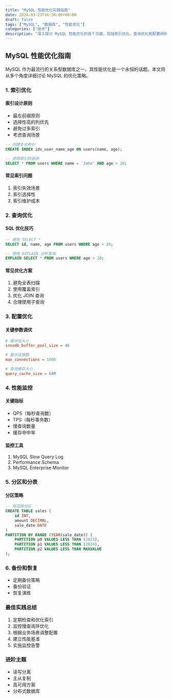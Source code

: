 ```yaml
---
title: "MySQL 性能优化实践指南"
date: 2024-03-23T16:30:00+08:00
draft: false
tags: ["MySQL", "数据库", "性能优化"]
categories: ["技术"]
description: "深入探讨 MySQL 性能优化的各个方面，包括索引优化、查询优化和配置调优"
---
```


## MySQL 性能优化指南

MySQL 作为最流行的关系型数据库之一，其性能优化是一个永恒的话题。本文将从多个角度详细讨论 MySQL 的优化策略。

### 1. 索引优化

#### 索引设计原则
- 最左前缀原则
- 选择性高的列优先
- 避免过多索引
- 考虑查询场景

```sql
-- 创建复合索引
CREATE INDEX idx_user_name_age ON users(name, age);

-- 使用索引的查询
SELECT * FROM users WHERE name = 'John' AND age > 20;
```

#### 常见索引问题
1. 索引失效场景
2. 索引选择性
3. 索引维护成本

### 2. 查询优化

#### SQL 优化技巧
```sql
-- 避免 SELECT *
SELECT id, name, age FROM users WHERE age > 20;

-- 使用 EXPLAIN 分析查询
EXPLAIN SELECT * FROM users WHERE age > 20;
```

#### 常见优化方案
1. 避免全表扫描
2. 使用覆盖索引
3. 优化 JOIN 查询
4. 合理使用子查询

### 3. 配置优化

#### 关键参数调优
```ini
# 缓冲池大小
innodb_buffer_pool_size = 4G

# 最大连接数
max_connections = 1000

# 查询缓存大小
query_cache_size = 64M
```

### 4. 性能监控

#### 关键指标
- QPS（每秒查询数）
- TPS（每秒事务数）
- 慢查询数量
- 缓存命中率

#### 监控工具
1. MySQL Slow Query Log
2. Performance Schema
3. MySQL Enterprise Monitor

### 5. 分区和分表

#### 分区策略
```sql
-- 按范围分区
CREATE TABLE sales (
    id INT,
    amount DECIMAL,
    sale_date DATE
)
PARTITION BY RANGE (YEAR(sale_date)) (
    PARTITION p0 VALUES LESS THAN (2023),
    PARTITION p1 VALUES LESS THAN (2024),
    PARTITION p2 VALUES LESS THAN MAXVALUE
);
```

### 6. 备份和恢复

- 定期备份策略
- 备份验证
- 恢复演练

### 最佳实践总结

1. 定期检查和优化索引
2. 监控慢查询并优化
3. 根据业务场景调整配置
4. 建立性能基准
5. 实施监控告警

### 进阶主题

- 读写分离
- 主从复制
- 高可用方案
- 分布式数据库 